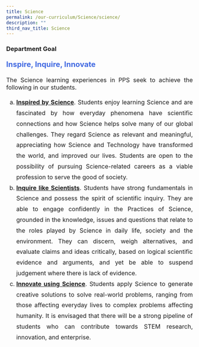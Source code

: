 ```yaml
---
title: Science
permalink: /our-curriculum/Science/science/
description: ""
third_nav_title: Science
---
```

<h3>Department Goal</h3>
<p style="color:royalblue; font-size:20px; text-align:left"><b>Inspire, Inquire, Innovate</b></p> 
<div align="justify" style="font-size:16px">
	<p>The Science learning experiences in PPS seek to achieve the following in our students.</p>
 
<ol style="line-height:1.8; font-size:16px; list-style-type:lower-alpha">
	<li><b><u>Inspired by Science</u></b>.  Students enjoy learning Science and are fascinated by how everyday phenomena have scientific connections and how Science helps solve many of our global challenges. They regard Science as relevant and meaningful, appreciating how Science and Technology have transformed the world, and improved our lives. Students are open to the possibility of pursuing Science-related careers as a viable profession to serve the good of society.</li>
	<li><b><u>Inquire like Scientists</u></b>.  Students have strong fundamentals in Science and possess the spirit of scientific inquiry. They are able to engage confidently in the Practices of Science, grounded in the knowledge, issues and questions that relate to the roles played by Science in daily life, society and the environment. They can discern, weigh alternatives, and evaluate claims and ideas critically, based on logical scientific evidence and arguments, and yet be able to suspend judgement where there is lack of evidence.</li>
	<li><b><u>Innovate using Science</u></b>.  Students apply Science to generate creative solutions to solve real-world problems, ranging from those affecting everyday lives to complex problems affecting humanity. It is envisaged that there will be a strong pipeline of students who can contribute towards STEM research, innovation, and enterprise.</li>
	</ol></div>